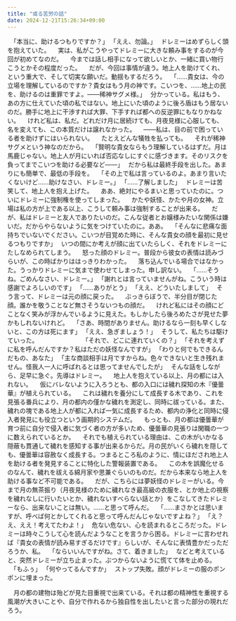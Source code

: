 ```yaml
---
title: "或る苦労の話"
date: 2024-12-21T15:26:34+09:00
---
```

　｢本当に、助けるつもりですか？｣
　｢ええ、勿論。｣
　ドレミーはめずらしく頭を抱えていた。
　実は、私がこうやってドレミーに大きな頼み事をするのが今回が初めてなのだ。
　今までは話し相手になって欲しいとか、一緒に買い物行こうとかその程度だった。
　だが、今回は事情が違う。地上人を助けてくれ、という重大で、そして切実な願いだ。動揺もするだろう。
　｢……貴女は、今の立場を理解しているのですか？貴女はもう月の神です。こいつを、……地上の民を、助けるのは重罪ですよ。――稀神サグメ様。｣
　分かっている。私はもう、あの方に仕えていた頃の私ではない。地上にいた頃のように後ろ盾はもう居ないのだ。勝手に地上に干渉すれば大罪、下手すれば都への反逆罪にもなりかねない。
　けれど私は、私だ。どれだけ月に居続けても、月夜見様に心服しても、名を変えても、この本質だけは譲れなかった。
　――私は、目の前で困っている者を助けずにはいられない。
　たとえどんな犠牲を払っても。
　それが稀神サグメという神なのだから。
　｢賢明な貴女ならもう理解しているはずだ。月は馬鹿じゃない。地上人が月にいれば否応なしにすぐに感づきます。そのリスクを負ってまでこいつを助ける必要など――｣
　だから私は最終手段を出した。あまりにも簡単で、最低の手段を。
　｢その上で私は言っているのよ。あまり言いたくないけど……助けなさい、ドレミー。｣
　｢……了解しました｣
　ドレミーは苦笑して、地上人を抱え上げた。
　ああ、絶対にやるまいと思っていたのに。ついにドレミーに強制権を使ってしまった。
　かたや妖怪、かたや月の女神。立場は私の方が上である以上、こうして頼み事は強制することが出来る。
　だが、私はドレミーと友人でありたいのだ。こんな従者とお嬢様みたいな関係は嫌いだ。だからやらないように気をつけていたのに。ああ。
　｢そんなに悲痛な面持ちでいないでください。こいつが目覚めた時に、そんな貴女の顔を最初に見せるつもりですか｣
　いつの間にか考えが顔に出ていたらしく、それをドレミーにたしなめられてしまう。
　怒った顔のドレミー。普段から彼女の表情は読みづらいが、この時ばかりははっきりわかった。
　落ち込んでいる場合ではなかった。うっかりドレミーに気まで使わせてしまった。申し訳ない。
　｢……そうね。ごめんなさい、ドレミー。｣
　｢謝れとは言っていませんがね。こういう時は感謝でよろしいのです｣
　｢……ありがとう｣
　｢ええ、どういたしまして｣
　そう言って、ドレミーは元の顔に戻った。
　ぶっきらぼうで、半分目が閉じた顔。誰かを敬うことなど無さそうないつもの顔だ。
　けれど私にはその顔にどことなく笑みが浮かんでいるように見えた。もしかしたら後ろめたさが見せた夢かもしれないけれど。
　｢さあ、時間がありません。助けるなら一刻も早くしないと、この方は死にます｣
　｢ええ、急ぎましょう！｣
　そうして、私たちは駆けていった。
　
　
　
　
　
　｢それで、どこに連れていくの？｣
　｢それを考えずに私を呼んだんですか？私はただの妖怪なんですが｣
　｢わりと何でもできるんだもの、あなた｣
　｢主な商談相手は月ですからね。色々できないと生き残れません。怪我人一人に呼ばれるとは思ってませんでしたが｣
　そんな話をしながら、足早に急ぐ。先導はドレミー。
　地上人を抱えている以上、月の都には入れない。
　仮にバレないように入ろうとも、都の入口には穢れ探知の木『優曇華』が植えられている。
　これは穢れを養分にして成長する木であり、これを見張る番兵により、月の都内の僅かな穢れを測定し、同時に祓っている。また、穢れの塊である地上人が都に入れば一気に成長するため、都内の浄化と同時に侵入者発見にも役立つという画期的システムだ。
　もっとも、月の都は優曇華が育つ前に自分で侵入者に気づく者の方が多いため、優曇華の見張りは閑職の一つに数えられているとか。
　それでも植えられている理由は、この木がいかなる隠蔽も貫通して穢れを感知する事が出来るからだ。月の民がいくら穢れを隠しても、優曇華は容赦なく成長する。つまるところ私のように、情にほだされ地上人を助ける者を発見することに特化した警報装置である。
　この木を誤魔化せるのなんて、穢れを祓える綿月家や思兼ぐらいのものだ。だから本来なら地上人を助ける事など不可能である。
　だが、こちらには夢妖怪のドレミーがいる。今まで月の無茶振り（月夜見様のために穢れなき最高級の衣服を、とか地上の視察を穢れなしに行いたいとか、穢れないすべらない話とか）をこなしてきたドレミーなら、出来ないことは無い。……と思って呼んだ。
　｢……まさかとは思いますが、呼べば何とかしてくれると思って呼んだんじゃないですよね？｣
　｢え？え、ええ！考えてたわよ！｣
　危ない危ない、心を読まれるところだった。ドレミーは時々こうして心を読んだようなことを言うから困る。ドレミーに言わせれば『貴女の表情が読み易すぎるだけです』らしいが、そんなに表情豊かだっただろうか、私。
　｢ならいいんですがね。さて、着きました｣
　などと考えていると、突然ドレミーが立ち止まった。ぶつからないように慌てて体を止める。
　｢もふぅ｣
　｢何やってるんですか｣
　ストップ失敗。顔がドレミーの服のポンポンに埋まった。

　月の都の建物は殆どが見た目重視で出来ている。それは都の精神性を重視する風潮が大きいことや、自分で作れるから独自性を出したいと言った部分の現れだろう。
　
